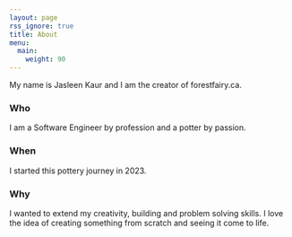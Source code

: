 ```yaml
---
layout: page
rss_ignore: true
title: About
menu:
  main:
    weight: 90
---
```


My name is Jasleen Kaur and I am the creator of forestfairy.ca.

### Who
I am a Software Engineer by profession and a potter by passion.

### When
I started this pottery journey in 2023.

### Why
I wanted to extend my creativity, building and problem solving skills. I love the idea of creating something from scratch and seeing it come to life.


